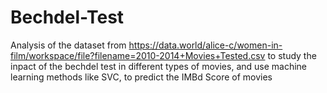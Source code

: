 # Bechdel-Test
Analysis of the dataset from https://data.world/alice-c/women-in-film/workspace/file?filename=2010-2014+Movies+Tested.csv to study the inpact of the bechdel test in different types of movies, and use machine learning methods like SVC, to predict the IMBd Score of movies
